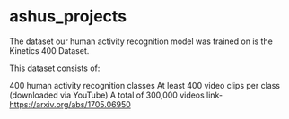 # ashus_projects

The dataset our human activity recognition model was trained on is the Kinetics 400 Dataset.

This dataset consists of:

400 human activity recognition classes
At least 400 video clips per class (downloaded via YouTube)
A total of 300,000 videos
link- https://arxiv.org/abs/1705.06950
